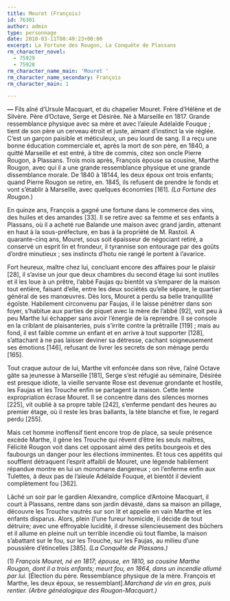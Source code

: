```yaml
---
title: Mouret (François)
id: 76301
author: admin
type: personnage
date: 2010-03-11T08:49:23+00:00
excerpt: La Fortune des Rougon, La Conquête de Plassans
rm_character_novel:
  - 75929
  - 75928
rm_character_name_main: 'Mouret '
rm_character_name_secondary: François
rm_character_main: 1

---
```

**_—_** Fils aîné d’Ursule Macquart, et du chapelier Mouret. Frère d’Hélène et de Silvère. Père d’Octave, Serge et Désirée. Né à Marseille en 1817. Grande ressemblance physique avec sa mère et avec l’aïeule Adélaïde Fouque ; tient de son père un cerveau étroit et juste, aimant d’instinct la vie réglée. C’est un garçon paisible et méticuleux, un peu lourd de sang. Il a reçu une bonne éducation commerciale et, après la mort de son père, en 1840, a quitté Marseille et est entré, à titre de commis, citez son oncle Pierre Rougon, à Plassans. Trois mois après, François épouse sa cousine, Marthe Rougon, avec qui il a une grande ressemblance physique et une grande dissemblance morale. De 1840 à 18144, les deux époux ont trois enfants; quand Pierre Rougon se retire, en. 1845, ils refusent de prendre le fonds et vont s’établir à Marseille, avec quelques économies [161]. _(La Fortune des Rougon_.)

En quinze ans, François a gagné une fortune dans le commerce des vins, des huiles et des amandes [33]. Il se retire avec sa femme et ses enfants à Plassans, où il a acheté rue Balande une maison avec grand jardin, attenant en haut à la sous-préfecture, en bas à la propriété de M. Rastoil. A quarante-cinq ans, Mouret, sous soit épaisseur de négociant retiré, a conservé un esprit lin et frondeur, il tyrannise son entourage par des goûts d’ordre minutieux ; ses instincts d’hotu nie rangé le portent à l’avarice.

Fort heureux, maître chez lui, concluant encore des affaires pour le plaisir [28], il s’avise un jour que deux chambres du second étage lui sont inutiles et il les loue à un prêtre, l’abbé Faujas qu bientôt va s’emparer de la maison tout entière, faisant d’elle, entre les deux sociétés qu’elle sépare, le quartier général de ses manœuvres. Dès lors, Mouret a perdu sa belle tranquillité égoïste. Habilement circonvenu par Faujas, il le laisse pénétrer dans son foyer, s’habitue aux parties de piquet avec la mère de l’abbé [92], voit peu à peu Marthe lui échapper sans avoir l’énergie de la reprendre. Il se console en la criblant de plaisanteries, puis s’irrite contre la prêtraille [119] ; mais au fond, il est faible comme un enfant et en arrive à tout supporter [128], s’attachant à ne pas laisser deviner sa détresse, cachant soigneusement ses émotions [146], refusant de livrer les secrets de son ménage perdu [165].

Tout craque autour de lui, Marthe vit enfoncée dans son rêve, l’aîné Octave gâte sa jeunesse à Marseille [181], Serge s’est réfugié au séminaire, Désirée est presque idiote, la vieille servante Rose est devenue grondante et hostile, les Faujas et les Trouche enfin se partagent la maison. Cette lente expropriation écrase Mouret. Il se concentre dans des silences mornes [225], vit oublié à sa propre table [242], s’enferme pendant des heures au premier étage, où il reste les bras ballants, la tète blanche et fixe, le regard perdu [255].

Mais cet homme inoffensif tient encore trop de place, sa seule présence excède Marthe, il gène les Trouche qui rêvent d’être les seuls maîtres, Félicité Rougon voit dans cet opposant aimé des petits bourgeois et des faubourgs un danger pour les élections imminentes. Et tous ces appétits qui soufflent détraquent l’esprit affaibli de Mouret, une légende habilement répandue montre en lui un monomane dangereux ; on l’enferme enfin aux Tulettes, à deux pas de l’aïeule Adélaïde Fouque, et bientôt il devient complètement fou [362].

Lâché un soir par le gardien Alexandre, complice d’Antoine Macquart, il court à Plassans, rentre dans son jardin dévasté, dans sa maison an pillage, découvre les Trouche vautrés sur son lit et appelle en vain Marthe et les enfants disparus. Alors, plein (l’une fureur homicide, il décide de tout détruire; avec une effroyable lucidité, il dresse silencieusement des bûchers et il allume en pleine nuit un terrible incendie où tout flambe, la maison s’abattant sur le fou, sur les Trouche, sur les Faujas, au milieu d’une poussière d’étincelles [385]. _(La Conquête de Plassans.)_

(1) _François Mouret, né en 1817; épouse, en 1810, sa cousine Marthe Rougon, dont il a trois enfants; meurt fou, en 1864, dans un incendie allumé par lui._ [Élection du père. Ressemblance physique de la mère. François et Marthe, les deux époux, se ressemblant]._Marchand de vin en gros, puis rentier. (Arbre généalogique des Rougon-Macquart.)_